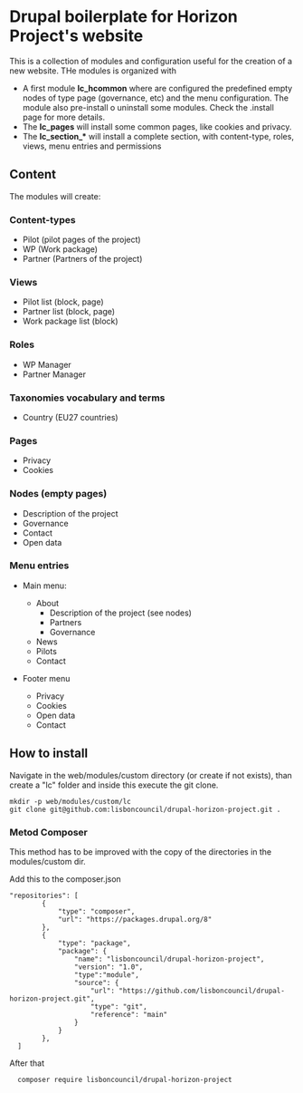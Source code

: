 # Drupal boilerplate for Horizon Project's website

This is a collection of modules and configuration useful for the creation of a new website.
THe modules is organized with 
- A first module **lc_hcommon** where are configured the predefined empty nodes of type page (governance, etc) and the menu configuration. The module also pre-install o uninstall some modules. Check the .install page for more details.
- The **lc_pages** will install some common pages, like cookies and privacy.
- The **lc_section_\*** will install a complete section, with content-type, roles, views, menu entries and permissions

## Content

The modules will create:

### Content-types
- Pilot (pilot pages of the project)
- WP (Work package)
- Partner (Partners of the project)

### Views
- Pilot list (block, page)
- Partner list (block, page)
- Work package list (block)

### Roles
- WP Manager
- Partner Manager

### Taxonomies vocabulary and terms
- Country (EU27 countries)

### Pages
- Privacy
- Cookies

### Nodes (empty pages)
- Description of the project
- Governance
- Contact
- Open data

### Menu entries

- Main menu:
  - About
    - Description of the project (see nodes)
    - Partners
    - Governance
  - News
  - Pilots
  - Contact
  
- Footer menu
  - Privacy
  - Cookies
  - Open data
  - Contact 

## How to install

Navigate in the web/modules/custom directory (or create if not exists),
than create a "lc" folder and inside this execute the git clone.

```
mkdir -p web/modules/custom/lc
git clone git@github.com:lisboncouncil/drupal-horizon-project.git . 
```

### Metod Composer

This method has to be improved with the copy of the directories in the modules/custom dir.

Add this to the composer.json

```
"repositories": [
        {
            "type": "composer",
            "url": "https://packages.drupal.org/8"
        },
        {
            "type": "package",
            "package": {
                "name": "lisboncouncil/drupal-horizon-project",
                "version": "1.0",
                "type":"module",
                "source": {
                    "url": "https://github.com/lisboncouncil/drupal-horizon-project.git",
                    "type": "git",
                    "reference": "main"
                }
            }
        },
  ]
```
  
  After that
  
```
  composer require lisboncouncil/drupal-horizon-project
```
